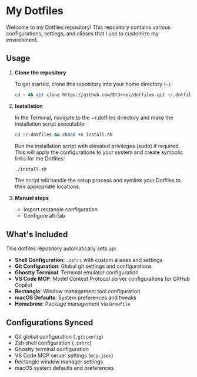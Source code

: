 # My Dotfiles

Welcome to my Dotfiles repository! This repository contains various configurations, settings, and aliases that I use to customize my environment.

## Usage

1. **Clone the repository**

   To get started, clone this repository into your home directory (`~`):

   ```bash
   cd ~ && git clone https://github.com/Et3rnel/dotfiles.git ~/.dotfiles
   ```

2. **Installation**

    In the Terminal, navigate to the ~/.dotfiles directory and make the installation script executable:

    ```bash
    cd ~/.dotfiles && chmod +x install.sh
    ```

    Run the installation script with elevated privileges (sudo) if required. This will apply the configurations to your system and create symbolic links for the Dotfiles:

    ```bash
    ./install.sh
    ```
    The script will handle the setup process and symlink your Dotfiles to their appropriate locations.

3. **Manuel steps**

    - Import rectangle configuration.
    - Configure alt-tab

## What's Included

This dotfiles repository automatically sets up:

- **Shell Configuration**: `.zshrc` with custom aliases and settings
- **Git Configuration**: Global git settings and configurations
- **Ghostty Terminal**: Terminal emulator configuration
- **VS Code MCP**: Model Context Protocol server configurations for GitHub Copilot
- **Rectangle**: Window management tool configuration
- **macOS Defaults**: System preferences and tweaks
- **Homebrew**: Package management via `Brewfile`

## Configurations Synced

- Git global configuration (`.gitconfig`)
- Zsh shell configuration (`.zshrc`)
- Ghostty terminal configuration
- VS Code MCP server settings (`mcp.json`)
- Rectangle window manager settings
- macOS system defaults and preferences
